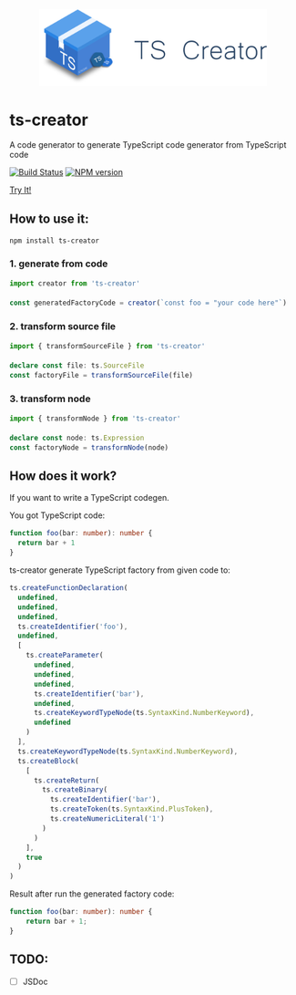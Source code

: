 <div align="center">
  <img width="400" src="./media/Logo.svg">
</div>

# ts-creator 

A code generator to generate TypeScript code generator from TypeScript code

[![Build Status](https://travis-ci.com/HearTao/ts-creator.svg?branch=master)](https://travis-ci.com/HearTao/ts-creator)  [![NPM version](https://img.shields.io/npm/v/ts-creator.svg)](https://www.npmjs.com/package/ts-creator)

[Try It!](https://ts-creator.js.org/)

## How to use it:

```
npm install ts-creator
```

### 1. generate from code

```ts
import creator from 'ts-creator'

const generatedFactoryCode = creator(`const foo = "your code here"`)
```

### 2. transform source file

```ts
import { transformSourceFile } from 'ts-creator'

declare const file: ts.SourceFile
const factoryFile = transformSourceFile(file)
```

### 3. transform node

```ts
import { transformNode } from 'ts-creator'

declare const node: ts.Expression
const factoryNode = transformNode(node)
```

## How does it work?

If you want to write a TypeScript codegen.

You got TypeScript code: 

```ts
function foo(bar: number): number {
  return bar + 1
}
```

ts-creator generate TypeScript factory from given code to:

```ts
ts.createFunctionDeclaration(
  undefined,
  undefined,
  undefined,
  ts.createIdentifier('foo'),
  undefined,
  [
    ts.createParameter(
      undefined,
      undefined,
      undefined,
      ts.createIdentifier('bar'),
      undefined,
      ts.createKeywordTypeNode(ts.SyntaxKind.NumberKeyword),
      undefined
    )
  ],
  ts.createKeywordTypeNode(ts.SyntaxKind.NumberKeyword),
  ts.createBlock(
    [
      ts.createReturn(
        ts.createBinary(
          ts.createIdentifier('bar'),
          ts.createToken(ts.SyntaxKind.PlusToken),
          ts.createNumericLiteral('1')
        )
      )
    ],
    true
  )
)

```

Result after run the generated factory code: 

```ts
function foo(bar: number): number {
    return bar + 1;
}
```

## TODO:

- [ ] JSDoc
